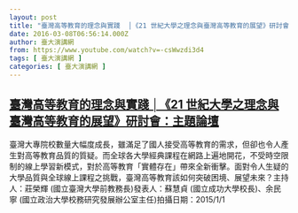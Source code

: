 ```yaml
---
layout: post
title: "臺灣高等教育的理念與實踐  │《21 世紀大學之理念與臺灣高等教育的展望》研討會：主題論壇"
date: 2016-03-08T06:56:14.000Z
author: 臺大演講網
from: https://www.youtube.com/watch?v=-csWwzdi3d4
tags: [ 臺大演講網 ]
categories: [ 臺大演講網 ]
---
```

<!--1457420174000-->
[臺灣高等教育的理念與實踐  │《21 世紀大學之理念與臺灣高等教育的展望》研討會：主題論壇](https://www.youtube.com/watch?v=-csWwzdi3d4)
------

<div>
臺灣大專院校數量大幅度成長，雖滿足了國人接受高等教育的需求，但卻也令人產生對高等教育品質的質疑。而全球各大學經典課程在網路上遍地開花，不受時空限制的線上學習新模式，對於高等教育「實體存在」帶來全新衝擊。面對令人生疑的大學品質與全球線上課程之挑戰，臺灣高等教育該如何突破困境、展望未來？主持人：莊榮輝 (國立臺灣大學前教務長)發表人：蘇慧貞 (國立成功大學校長)、余民寧 (國立政治大學校務研究發展辦公室主任)拍攝日期：2015/1/1
</div>
